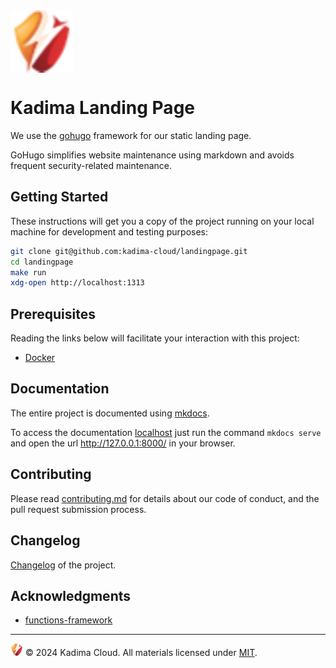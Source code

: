 <img src="/docs/img/logo.png" align="center" width="100" height="auto"/>

# Kadima Landing Page

We use the [gohugo](https://gohugo.io) framework for our static landing page.

GoHugo simplifies website maintenance using markdown and avoids frequent security-related maintenance.

## Getting Started

These instructions will get you a copy of the project running on your local machine for development and testing purposes:

```bash
git clone git@github.com:kadima-cloud/landingpage.git
cd landingpage
make run
xdg-open http://localhost:1313
```

## Prerequisites

Reading the links below will facilitate your interaction with this project:

- [Docker](https://docs.docker.com/get-docker/)

## Documentation

The entire project is documented using [mkdocs](https://www.mkdocs.org).

To access the documentation [localhost](http://127.0.0.1:8000/) just run the command `mkdocs serve` and open the url http://127.0.0.1:8000/ in your browser.

## Contributing

Please read [contributing.md](contributing.md) for details about our code of conduct, and the pull request submission process.

## Changelog

[Changelog](/changelog.md) of the project.

## Acknowledgments

- [functions-framework](https://github.com/GoogleCloudPlatform/functions-framework-python)

---

<img src="docs/img/logo.png" width="20" height="auto"/> © 2024 Kadima Cloud. All materials licensed under [MIT](/LICENSE).
